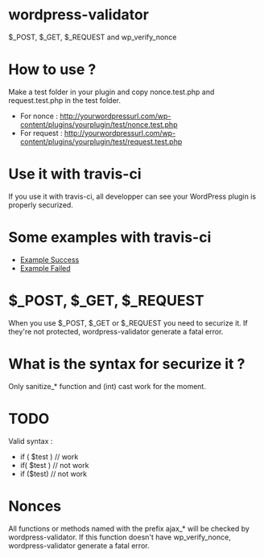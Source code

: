 # wordpress-validator
$_POST, $_GET, $_REQUEST and wp_verify_nonce

# How to use ?
Make a test folder in your plugin and copy nonce.test.php and request.test.php in the test folder.
* For nonce : http://yourwordpressurl.com/wp-content/plugins/yourplugin/test/nonce.test.php
* For request : http://yourwordpressurl.com/wp-content/plugins/yourplugin/test/request.test.php

# Use it with travis-ci
If you use it with travis-ci, all developper can see your WordPress plugin is properly securized.

# Some examples with travis-ci
* [Example Success](https://github.com/labodudev/wordpress-validator/tree/example_success)
* [Example Failed](https://github.com/labodudev/wordpress-validator/tree/example_failed)

# $_POST, $_GET, $_REQUEST
When you use $_POST, $_GET or $_REQUEST you need to securize it.
If they're not protected, wordpress-validator generate a fatal error.

# What is the syntax for securize it ?
Only sanitize_* function and (int) cast work for the moment.

# TODO
Valid syntax :
* if ( $test ) // work
* if( $test ) // not work
* if ($test) // not work

# Nonces
All functions or methods named with the prefix ajax_* will be checked by wordpress-validator.
If this function doesn't have wp_verify_nonce, wordpress-validator generate a fatal error.
